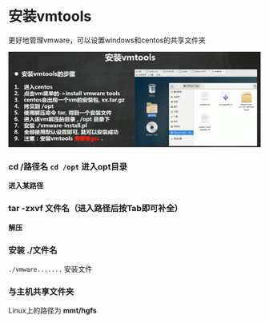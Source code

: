 # 安装vmtools

更好地管理vmware，可以设置windows和centos的共享文件夹

![image-20221127213359264](images/image-20221127213359264.png)

### cd /路径名   `cd /opt`  进入opt目录

**进入某路径**

### tar -zxvf 文件名（进入路径后按Tab即可补全）

**解压**

### 安装  ./文件名

`./vmware.......` 安装文件

### 与主机共享文件夹

Linux上的路径为 **mmt/hgfs**